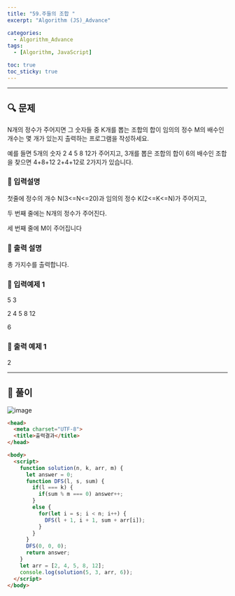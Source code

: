```yaml
---
title: "59.주들의 조합 "
excerpt: "Algorithm (JS)_Advance"

categories:
  - Algorithm_Advance
tags:
  - [Algorithm, JavaScript]

toc: true
toc_sticky: true
---
```


---

##  🔍 문제 
N개의  정수가  주어지면  그  숫자들  중  K개를  뽑는  조합의  합이  임의의  정수  M의  배수인  개수는  몇  개가  있는지  출력하는  프로그램을  작성하세요.

예를  들면  5개의  숫자  2  4  5  8  12가  주어지고,  3개를  뽑은  조합의  합이  6의  배수인  조합을 찾으면  4+8+12  2+4+12로  2가지가  있습니다.


### 🔹 입력설명
첫줄에  정수의  개수  N(3<=N<=20)과  임의의  정수  K(2<=K<=N)가  주어지고,

두  번째  줄에는  N개의  정수가  주어진다.

세  번째  줄에  M이  주어집니다

### 🔹 출력 설명
총 가지수를 출력합니다.

### 🔹 입력예제 1
5 3

2 4 5 8 12

6

### 🔹 출력 예제 1
2


----

##  📌 풀이

![image](https://user-images.githubusercontent.com/28912774/123904905-429b2c00-d9ac-11eb-99eb-813a49d0cbb9.png)


```html
<head>
  <meta charset="UTF-8">
  <title>출력결과</title>
</head>

<body>
  <script>
    function solution(n, k, arr, m) {
      let answer = 0;
      function DFS(l, s, sum) {
        if(l === k) {
          if(sum % m === 0) answer++;
        }
        else {
          for(let i = s; i < n; i++) {
            DFS(l + 1, i + 1, sum + arr[i]);
          }
        }
      }
      DFS(0, 0, 0);
      return answer;
    }
    let arr = [2, 4, 5, 8, 12];
    console.log(solution(5, 3, arr, 6));
  </script>
</body>
```

